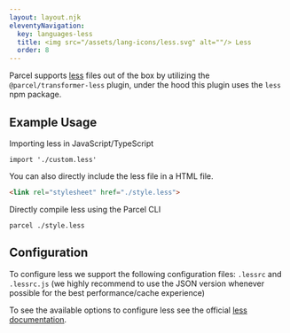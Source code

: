 ```yaml
---
layout: layout.njk
eleventyNavigation:
  key: languages-less
  title: <img src="/assets/lang-icons/less.svg" alt=""/> Less
  order: 8
---
```


Parcel supports [less](https://lesscss.org/) files out of the box by utilizing the `@parcel/transformer-less` plugin, under the hood this plugin uses the `less` npm package.

## Example Usage

Importing less in JavaScript/TypeScript

```JS
import './custom.less'
```

You can also directly include the less file in a HTML file.

```HTML
<link rel="stylesheet" href="./style.less">
```

Directly compile less using the Parcel CLI

```
parcel ./style.less
```

## Configuration

To configure less we support the following configuration files: `.lessrc` and `.lessrc.js` (we highly recommend to use the JSON version whenever possible for the best performance/cache experience)

To see the available options to configure less see the official [less documentation](http://lesscss.org/usage/#less-options).
